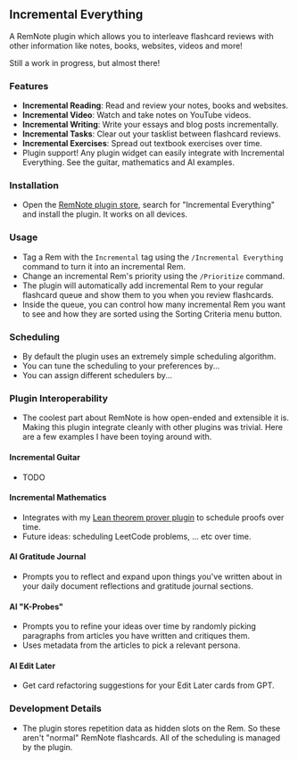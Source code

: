## Incremental Everything

A RemNote plugin which allows you to interleave flashcard reviews with other information like notes, books, websites, videos and more!

Still a work in progress, but almost there!

### Features

- **Incremental Reading**: Read and review your notes, books and websites.
- **Incremental Video**: Watch and take notes on YouTube videos.
- **Incremental Writing**: Write your essays and blog posts incrementally.
- **Incremental Tasks**: Clear out your tasklist between flashcard reviews.
- **Incremental Exercises**: Spread out textbook exercises over time.
- Plugin support! Any plugin widget can easily integrate with Incremental Everything. See the guitar, mathematics and AI examples.

### Installation

- Open the [RemNote plugin store](https://www.remnote.com/plugins), search for "Incremental Everything" and install the plugin. It works on all devices.

### Usage

- Tag a Rem with the `Incremental` tag using the `/Incremental Everything` command to turn it into an incremental Rem.
- Change an incremental Rem's priority using the `/Prioritize` command.
- The plugin will automatically add incremental Rem to your regular flashcard queue and show them to you when you review flashcards.
- Inside the queue, you can control how many incremental Rem you want to see and how they are sorted using the Sorting Criteria menu button.

### Scheduling

- By default the plugin uses an extremely simple scheduling algorithm.
- You can tune the scheduling to your preferences by...
- You can assign different schedulers by...

### Plugin Interoperability

- The coolest part about RemNote is how open-ended and extensible it is. Making this plugin integrate cleanly with other plugins was trivial. Here are a few examples I have been toying around with.

#### Incremental Guitar

- TODO

#### Incremental Mathematics

- Integrates with my [Lean theorem prover plugin](https://github.com/bjsi/remnote-lean) to schedule proofs over time.
- Future ideas: scheduling LeetCode problems, ... etc over time.

#### AI Gratitude Journal

- Prompts you to reflect and expand upon things you've written about in your daily document reflections and gratitude journal sections.

#### AI "K-Probes"

- Prompts you to refine your ideas over time by randomly picking paragraphs from articles you have written and critiques them.
- Uses metadata from the articles to pick a relevant persona.

#### AI Edit Later

- Get card refactoring suggestions for your Edit Later cards from GPT.

### Development Details

- The plugin stores repetition data as hidden slots on the Rem. So these aren't "normal" RemNote flashcards. All of the scheduling is managed by the plugin.

